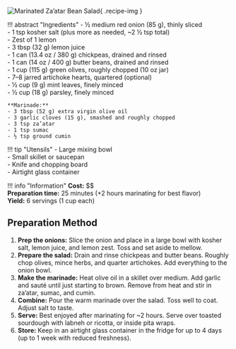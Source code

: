 ![Marinated Za’atar Bean Salad](../images/marinated-zaatar-bean-salad.jpg){ .recipe-img }

!!! abstract "Ingredients"
    - ½ medium red onion (85 g), thinly sliced  
    - 1 tsp kosher salt (plus more as needed, ~2 ½ tsp total)  
    - Zest of 1 lemon  
    - 3 tbsp (32 g) lemon juice  
    - 1 can (13.4 oz / 380 g) chickpeas, drained and rinsed  
    - 1 can (14 oz / 400 g) butter beans, drained and rinsed  
    - 1 cup (115 g) green olives, roughly chopped (10 oz jar)  
    - 7–8 jarred artichoke hearts, quartered (optional)  
    - ½ cup (9 g) mint leaves, finely minced  
    - ½ cup (18 g) parsley, finely minced  

    **Marinade:**  
    - 3 tbsp (52 g) extra virgin olive oil  
    - 3 garlic cloves (15 g), smashed and roughly chopped  
    - 3 tsp za’atar  
    - 1 tsp sumac  
    - ½ tsp ground cumin  

!!! tip "Utensils"
    - Large mixing bowl  
    - Small skillet or saucepan  
    - Knife and chopping board  
    - Airtight glass container  

!!! info "Information"
    **Cost:** $$  
    **Preparation time:** 25 minutes (+2 hours marinating for best flavor)  
    **Yield:** 6 servings (1 cup each)  

## Preparation Method

1. **Prep the onions:** Slice the onion and place in a large bowl with kosher salt, lemon juice, and lemon zest. Toss and set aside to mellow.  
2. **Prepare the salad:** Drain and rinse chickpeas and butter beans. Roughly chop olives, mince herbs, and quarter artichokes. Add everything to the onion bowl.  
3. **Make the marinade:** Heat olive oil in a skillet over medium. Add garlic and sauté until just starting to brown. Remove from heat and stir in za’atar, sumac, and cumin.  
4. **Combine:** Pour the warm marinade over the salad. Toss well to coat. Adjust salt to taste.  
5. **Serve:** Best enjoyed after marinating for ~2 hours. Serve over toasted sourdough with labneh or ricotta, or inside pita wraps.  
6. **Store:** Keep in an airtight glass container in the fridge for up to 4 days (up to 1 week with reduced freshness).  
